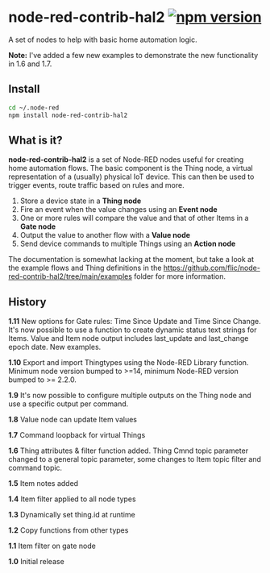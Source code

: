 # node-red-contrib-hal2 [![npm version](https://badge.fury.io/js/node-red-contrib-hal2.svg)](https://badge.fury.io/js/node-red-contrib-hal2)
A set of nodes to help with basic home automation logic.

**Note:** I've added a few new examples to demonstrate the new functionality in 1.6 and 1.7.

## Install
```bash
cd ~/.node-red
npm install node-red-contrib-hal2
```

## What is it?
**node-red-contrib-hal2** is a set of Node-RED nodes useful for creating home automation flows. The basic component is the Thing node, a virtual representation of a (usually) physical IoT device. This can then be used to trigger events, route traffic based on rules and more.

1. Store a device state in a **Thing node**
2. Fire an event when the value changes using an **Event node**
3. One or more rules will compare the value and that of other Items in a **Gate node**
4. Output the value to another flow with a **Value node**
5. Send device commands to multiple Things using an **Action node**

The documentation is somewhat lacking at the moment, but take a look at the example flows and Thing definitions in the https://github.com/flic/node-red-contrib-hal2/tree/main/examples folder for more information.

## History

**1.11**
New options for Gate rules: Time Since Update and Time Since Change.
It's now possible to use a function to create dynamic status text strings for Items.
Value and Item node output includes last_update and last_change epoch date.
New examples.

**1.10**
Export and import Thingtypes using the Node-RED Library function.
Minimum node version bumped to >=14, minimum Node-RED version bumped to >= 2.2.0. 

**1.9**
It's now possible to configure multiple outputs on the Thing node and use a specific output per command.

**1.8**
Value node can update Item values

**1.7**
Command loopback for virtual Things

**1.6**
Thing attributes & filter function added.
Thing Cmnd topic parameter changed to a general topic parameter, some changes to Item topic filter and command topic.

**1.5**
Item notes added

**1.4**
Item filter applied to all node types

**1.3**
Dynamically set thing.id at runtime

**1.2**
Copy functions from other types

**1.1**
Item filter on gate node

**1.0**
Initial release